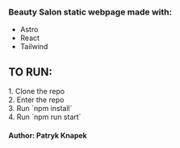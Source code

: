 <h3> Beauty Salon static webpage made with: </h3>
<ul>
  <li> Astro  </li>
  <li> React </li>
  <li> Tailwind </li>
</ul>

<h2> TO RUN: </h2>
1. Clone the repo <br>
2. Enter the repo <br>
3. Run `npm install` <br>
4. Run `npm run start` <br>

<h4> Author: Patryk Knapek </h4>
